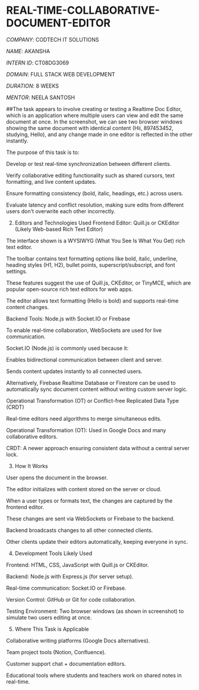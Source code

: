 # REAL-TIME-COLLABORATIVE-DOCUMENT-EDITOR
*COMPANY*: CODTECH IT SOLUTIONS

*NAME*: AKANSHA

*INTERN ID*: CT08DG3069

*DOMAIN*: FULL STACK WEB DEVELOPMENT

*DURATION*: 8 WEEKS

*MENTOR*: NEELA SANTOSH

##The task appears to involve creating or testing a Realtime Doc Editor, which is an application where multiple users can view and edit the same document at once. In the screenshot, we can see two browser windows showing the same document with identical content (Hii, 897453452, studying, Hello), and any change made in one editor is reflected in the other instantly.

The purpose of this task is to:

Develop or test real-time synchronization between different clients.

Verify collaborative editing functionality such as shared cursors, text formatting, and live content updates.

Ensure formatting consistency (bold, italic, headings, etc.) across users.

Evaluate latency and conflict resolution, making sure edits from different users don't overwrite each other incorrectly.

2. Editors and Technologies Used
Frontend Editor: Quill.js or CKEditor (Likely Web-based Rich Text Editor)

The interface shown is a WYSIWYG (What You See Is What You Get) rich text editor.

The toolbar contains text formatting options like bold, italic, underline, heading styles (H1, H2), bullet points, superscript/subscript, and font settings.

These features suggest the use of Quill.js, CKEditor, or TinyMCE, which are popular open-source rich text editors for web apps.

The editor allows text formatting (Hello is bold) and supports real-time content changes.

Backend Tools: Node.js with Socket.IO or Firebase

To enable real-time collaboration, WebSockets are used for live communication.

Socket.IO (Node.js) is commonly used because it:

Enables bidirectional communication between client and server.

Sends content updates instantly to all connected users.

Alternatively, Firebase Realtime Database or Firestore can be used to automatically sync document content without writing custom server logic.

Operational Transformation (OT) or Conflict-free Replicated Data Type (CRDT)

Real-time editors need algorithms to merge simultaneous edits.

Operational Transformation (OT): Used in Google Docs and many collaborative editors.

CRDT: A newer approach ensuring consistent data without a central server lock.

3. How It Works

User opens the document in the browser.

The editor initializes with content stored on the server or cloud.

When a user types or formats text, the changes are captured by the frontend editor.

These changes are sent via WebSockets or Firebase to the backend.

Backend broadcasts changes to all other connected clients.

Other clients update their editors automatically, keeping everyone in sync.

4. Development Tools Likely Used

Frontend: HTML, CSS, JavaScript with Quill.js or CKEditor.

Backend: Node.js with Express.js (for server setup).

Real-time communication: Socket.IO or Firebase.

Version Control: GitHub or Git for code collaboration.

Testing Environment: Two browser windows (as shown in screenshot) to simulate two users editing at once.

5. Where This Task is Applicable

Collaborative writing platforms (Google Docs alternatives).

Team project tools (Notion, Confluence).

Customer support chat + documentation editors.

Educational tools where students and teachers work on shared notes in real-time.
